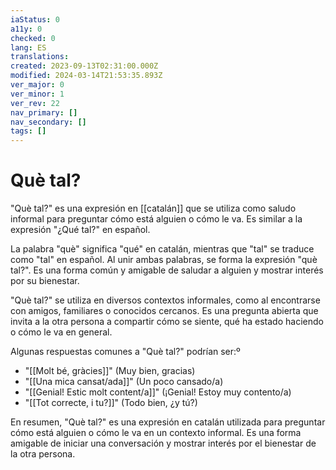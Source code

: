 ```yaml
---
iaStatus: 0
a11y: 0
checked: 0
lang: ES
translations: 
created: 2023-09-13T02:31:00.000Z
modified: 2024-03-14T21:53:35.893Z
ver_major: 0
ver_minor: 1
ver_rev: 22
nav_primary: []
nav_secondary: []
tags: []
---
```

# Què tal?

"Què tal?" es una expresión en [[catalán]] que se utiliza como saludo informal para preguntar cómo está alguien o cómo le va. Es similar a la expresión "¿Qué tal?" en español.

La palabra "què" significa "qué" en catalán, mientras que "tal" se traduce como "tal" en español. Al unir ambas palabras, se forma la expresión "què tal?". Es una forma común y amigable de saludar a alguien y mostrar interés por su bienestar.

"Què tal?" se utiliza en diversos contextos informales, como al encontrarse con amigos, familiares o conocidos cercanos. Es una pregunta abierta que invita a la otra persona a compartir cómo se siente, qué ha estado haciendo o cómo le va en general.

Algunas respuestas comunes a "Què tal?" podrían ser:º

-   "[[Molt bé, gràcies]]" (Muy bien, gracias)
-   "[[Una mica cansat/ada]]" (Un poco cansado/a)
-   "[[Genial! Estic molt content/a]]" (¡Genial! Estoy muy contento/a)
-   "[[Tot correcte, i tu?]]" (Todo bien, ¿y tú?)

En resumen, "Què tal?" es una expresión en catalán utilizada para preguntar cómo está alguien o cómo le va en un contexto informal. Es una forma amigable de iniciar una conversación y mostrar interés por el bienestar de la otra persona.